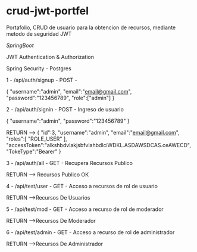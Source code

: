 # crud-jwt-portfel


Portafolio, CRUD de usuario para la obtencion de recursos, mediante metodo de seguridad JWT

_SpringBoot_

JWT Authentication & Authorization

Spring Security - Postgres

1 - /api/auth/signup - POST - 

{
	"username":"admin",
	"email":"email@gmail.com",
	"password":"123456789",
        "role":["admin"]
}
 
2 - /api/auth/signin - POST - Ingreso de usuario 

{
	"username":"admin",
	"password":"123456789"
}

RETURN -->
{
	"id":3,
	"username":"admin",
	"email":"email@gmail.com",
	"roles":[
		"ROLE_USER"
	],
	"accessToken":"alkshbdvlakjsbfvlahbdlciWDKL.ASDAWSDCAS.ceAWECD",
	"TokeType":"Bearer"
}

3 - /api/auth/all - GET - Recupera Recursos Publico

RETURN --> Recursos Publico OK

4 - /api/test/user - GET -  Acceso a recursos de rol de usuario

RETURN -->Recursos De Usuarios

5 - /api/test/mod - GET - Acceso a recurso de rol de moderador 

RETURN -->Recursos De Moderador

6 - /api/test/admin - GET - Acceso a recurso de rol de administrador 

RETURN -->Recursos De Administrador
